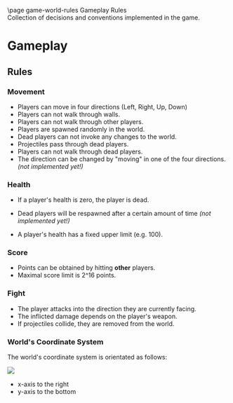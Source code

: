 \page game-world-rules Gameplay Rules  
Collection of decisions and conventions implemented in the game.

# Gameplay

## Rules

### Movement

* Players can move in four directions (Left, Right, Up, Down)
* Players can not walk through walls.
* Players can not walk through other players.
* Players are spawned randomly in the world.
* Dead players can not invoke any changes to the world.
* Projectiles pass through dead players.
* Players can not walk through dead players.
* The direction can be changed by "moving" in one of the four directions. *(not implemented yet!)*

### Health

* If a player's health is zero, the player is dead.
* Dead players will be respawned after a certain amount of time *(not implemented yet!)*

* A player's health has a fixed upper limit (e.g. 100).

### Score

* Points can be obtained by hitting **other** players.
* Maximal score limit is 2^16 points.

### Fight

* The player attacks into the direction they are currently facing.
* The inflicted damage depends on the player's weapon.
* If projectiles collide, they are removed from the world.

### World's Coordinate System

The world's coordinate system is orientated as follows:

<img src="coordinate_system.png" align="left"/><br>

* x-axis to the right
* y-axis to the bottom 

